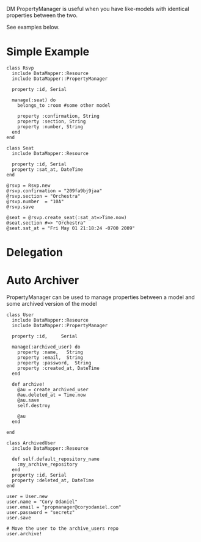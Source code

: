 DM PropertyManager is useful when you have like-models with identical properties between the two.

See examples below.

# Simple Example #

    class Rsvp
      include DataMapper::Resource
      include DataMapper::PropertyManager

      property :id, Serial

      manage(:seat) do
        belongs_to :room #some other model
  
        property :confirmation, String
        property :section, String
        property :number, String
      end
    end

    class Seat
      include DataMapper::Resource

      property :id, Serial
      property :sat_at, DateTime
    end

    @rsvp = Rsvp.new
    @rsvp.confirmation = "209fa9bj9jaa"
    @rsvp.section = "Orchestra"
    @rsvp.number  = "10A"
    @rsvp.save

    @seat = @rsvp.create_seat(:sat_at=>Time.now)
    @seat.section #=> "Orchestra"
    @seat.sat_at = "Fri May 01 21:18:24 -0700 2009"

  

# Delegation #
  



# Auto Archiver #
PropertyManager can be used to manage properties between a model and some archived version of the model
  
    class User
      include DataMapper::Resource
      include DataMapper::PropertyManager

      property :id,     Serial  
  
      manage(:archived_user) do
        property :name,   String
        property :email,  String
        property :password,  String
        property :created_at, DateTime
      end
  
      def archive!
        @au = create_archived_user
        @au.deleted_at = Time.now
        @au.save
        self.destroy
    
        @au
      end
  
    end

    class ArchivedUser
      include DataMapper::Resource
  
      def self.default_repository_name
        :my_archive_repository
      end
      property :id, Serial
      property :deleted_at, DateTime
    end

    user = User.new
    user.name = "Cory Odaniel"
    user.email = "propmanager@coryodaniel.com"
    user.password = "secretz"
    user.save

    # Move the user to the archive_users repo
    user.archive!